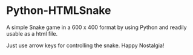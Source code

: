# Python-HTMLSnake
A simple Snake game in a 600 x 400 format by using Python and readily usable as a html file.

Just use arrow keys for controlling the snake. Happy Nostalgia!
